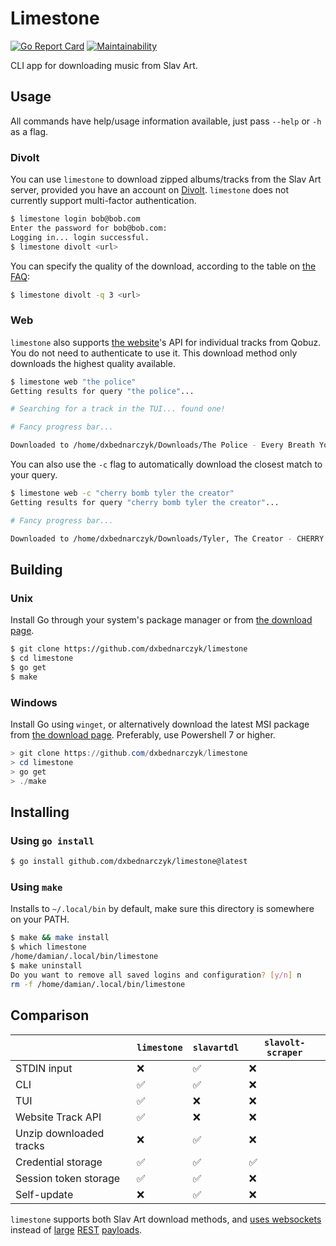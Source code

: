 # Limestone
[![Go Report Card](https://goreportcard.com/badge/github.com/dxbednarczyk/limestone)](https://goreportcard.com/report/github.com/dxbednarczyk/limestone)
[![Maintainability](https://api.codeclimate.com/v1/badges/173a1d2d8003627a7261/maintainability)](https://codeclimate.com/github/dxbednarczyk/limestone/maintainability)

CLI app for downloading music from Slav Art.

## Usage

All commands have help/usage information available, just pass `--help` or `-h` as a flag.

### Divolt 

You can use `limestone` to download zipped albums/tracks from the Slav Art server, provided you have an account on [Divolt](https://divolt.xyz). `limestone` does not currently support multi-factor authentication.

```bash
$ limestone login bob@bob.com
Enter the password for bob@bob.com:
Logging in... login successful.
$ limestone divolt <url>
```

You can specify the quality of the download, according to the table on [the FAQ](https://rentry.org/slavart):
```bash
$ limestone divolt -q 3 <url>
```

### Web

`limestone` also supports [the website](https://slavart.gamesdrive.net)'s API for individual tracks from Qobuz. You do not need to authenticate to use it. This download method only downloads the highest quality available.

```bash
$ limestone web "the police"
Getting results for query "the police"...

# Searching for a track in the TUI... found one!

# Fancy progress bar...

Downloaded to /home/dxbednarczyk/Downloads/The Police - Every Breath You Take.flac
```

You can also use the `-c` flag to automatically download the closest match to your query.

```bash
$ limestone web -c "cherry bomb tyler the creator"
Getting results for query "cherry bomb tyler the creator"...

# Fancy progress bar...

Downloaded to /home/dxbednarczyk/Downloads/Tyler, The Creator - CHERRY BOMB.flac
```

## Building

### Unix
Install Go through your system's package manager or from [the download page](https://go.dev/dl/).

```bash
$ git clone https://github.com/dxbednarczyk/limestone
$ cd limestone
$ go get
$ make
```

### Windows
Install Go using `winget`, or alternatively download the latest MSI package from [the download page](https://go.dev/dl/). Preferably, use Powershell 7 or higher.

```powershell
> git clone https://github.com/dxbednarczyk/limestone
> cd limestone
> go get
> ./make
```

## Installing

### Using `go install`

```bash
$ go install github.com/dxbednarczyk/limestone@latest
```

### Using `make`

Installs to `~/.local/bin` by default, make sure this directory is somewhere on your PATH.

```bash
$ make && make install
$ which limestone
/home/damian/.local/bin/limestone
$ make uninstall
Do you want to remove all saved logins and configuration? [y/n] n
rm -f /home/damian/.local/bin/limestone
```

## Comparison
|  | `limestone` | `slavartdl` | `slavolt-scraper` |
|--|--|--|--|
| STDIN input | ❌ | ✅ | ❌ |
| CLI | ✅ | ✅  | ❌ |
| TUI | ✅ | ❌ | ❌ |
| Website Track API | ✅ | ❌ | ❌ |
| Unzip downloaded tracks | ❌ | ✅ | ❌ |
| Credential storage | ✅ | ✅ | ✅ |
| Session token storage | ✅ | ✅ | ❌ |
| Self-update | ❌ | ✅ | ❌ |

`limestone` supports both Slav Art download methods, and [uses websockets](https://github.com/dxbednarczyk/limestone/blob/5197cefed4332c09a675c42511ba9a632f3c4891/divolt/channels.go#L76) instead of [large](https://github.com/D0otDo0t/slavolt-scraper/blob/d189ae68241144cd74e40cad13a3f84279361265/slavolt_scraper.py#L75) [REST](https://github.com/tywil04/slavartdl/blob/35692f1883ad6bbe36fc54e8a738b55653a4d6db/internal/slavart/slavart.go#L93) [payloads](https://github.com/tywil04/slavartdl/blob/35692f1883ad6bbe36fc54e8a738b55653a4d6db/internal/slavart/slavart.go#L113).

